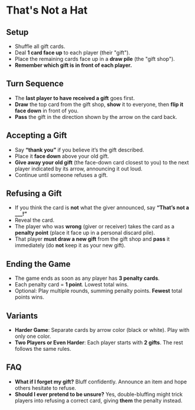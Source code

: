 # That's Not a Hat

## Setup

- Shuffle all gift cards.
- Deal **1 card face up** to each player (their "gift").
- Place the remaining cards face up in a **draw pile** (the "gift shop").
- **Remember which gift is in front of each player.**

## Turn Sequence

- The **last player to have received a gift** goes first.
- **Draw** the top card from the gift shop, **show** it to everyone, then **flip it face down** in front of you.
- **Pass** the gift in the direction shown by the arrow on the card back.

## Accepting a Gift

- Say **“thank you”** if you believe it’s the gift described.
- Place it **face down** above your old gift.
- **Give away your old gift** (the face-down card closest to you) to the next player indicated by its arrow, announcing it out loud.
- Continue until someone refuses a gift.

## Refusing a Gift

- If you think the card is **not** what the giver announced, say **“That’s not a ___!”**
- Reveal the card.
- The player who was **wrong** (giver or receiver) takes the card as a **penalty point** (place it face up in a personal discard pile).
- That player **must draw a new gift** from the gift shop and **pass** it immediately (do **not** keep it as your new gift).

## Ending the Game

- The game ends as soon as any player has **3 penalty cards**.
- Each penalty card = **1 point**. Lowest total wins.
- Optional: Play multiple rounds, summing penalty points. **Fewest** total points wins.

## Variants

- **Harder Game**: Separate cards by arrow color (black or white). Play with only one color.
- **Two Players or Even Harder**: Each player starts with **2 gifts**. The rest follows the same rules.

## FAQ

- **What if I forget my gift?**
    Bluff confidently. Announce an item and hope others hesitate to refuse.
- **Should I ever pretend to be unsure?**
    Yes, double-bluffing might trick players into refusing a correct card, giving **them** the penalty instead.
